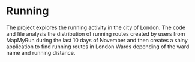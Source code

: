 # Running

The project explores the running activity in the city of London. The code and file analysis the distribution of running routes created by users from MapMyRun during the last 10 days of November and then creates a shiny application to find running routes in London Wards depending of the ward name and running distance. 
